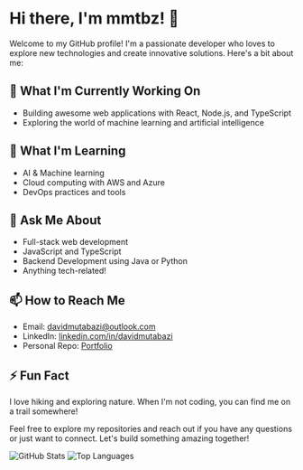 # Hi there, I'm mmtbz! 👋

Welcome to my GitHub profile! I'm a passionate developer who loves to explore new technologies and create innovative solutions. Here's a bit about me:

## 🔭 What I'm Currently Working On
- Building awesome web applications with React, Node.js, and TypeScript
- Exploring the world of machine learning and artificial intelligence

## 🌱 What I'm Learning
- AI & Machine learning
- Cloud computing with AWS and Azure
- DevOps practices and tools

## 💬 Ask Me About
- Full-stack web development
- JavaScript and TypeScript
- Backend Development using Java or Python
- Anything tech-related!

## 📫 How to Reach Me
- Email: [davidmutabazi@outlook.com](mailto:davidmutabazi@outlook.com)
- LinkedIn: [linkedin.com/in/davidmutabazi](https://www.linkedin.com/in/davidmutabazi)
- Personal Repo: [Portfolio](https://mutabd.vercel.app/) 

## ⚡ Fun Fact
I love hiking and exploring nature. When I'm not coding, you can find me on a trail somewhere!

Feel free to explore my repositories and reach out if you have any questions or just want to connect. Let's build something amazing together!

![GitHub Stats](https://github-readme-stats.vercel.app/api?username=mmtbz&show_icons=true&theme=radical)
![Top Languages](https://github-readme-stats.vercel.app/api/top-langs/?username=mmtbz&layout=compact&theme=radical)
